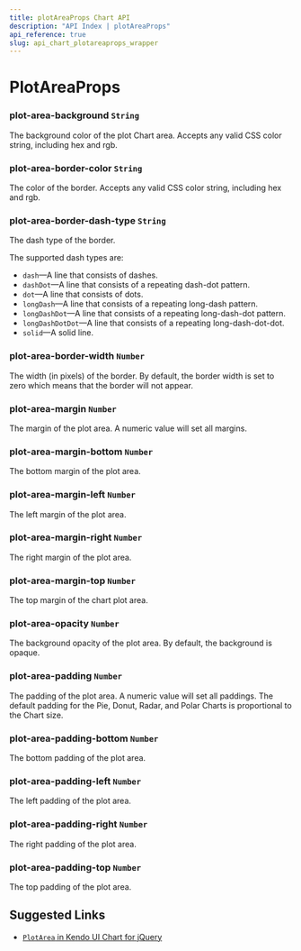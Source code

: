 ```yaml
---
title: plotAreaProps Chart API
description: "API Index | plotAreaProps"
api_reference: true
slug: api_chart_plotareaprops_wrapper
---
```


# PlotAreaProps

### plot-area-background `String`

The background color of the plot Chart area. Accepts any valid CSS color string, including hex and rgb.

### plot-area-border-color `String`

The color of the border. Accepts any valid CSS color string, including hex and rgb.

### plot-area-border-dash-type `String`

The dash type of the border.

The supported dash types are:

* `dash`&mdash;A line that consists of dashes.
* `dashDot`&mdash;A line that consists of a repeating dash-dot pattern.
* `dot`&mdash;A line that consists of dots.
* `longDash`&mdash;A line that consists of a repeating long-dash pattern.
* `longDashDot`&mdash;A line that consists of a repeating long-dash-dot pattern.
* `longDashDotDot`&mdash;A line that consists of a repeating long-dash-dot-dot.
* `solid`&mdash;A solid line.

### plot-area-border-width `Number`

The width (in pixels) of the border. By default, the border width is set to zero which means that the border will not appear.

### plot-area-margin `Number`

The margin of the plot area. A numeric value will set all margins.

### plot-area-margin-bottom `Number`

The bottom margin of the plot area.

### plot-area-margin-left `Number`

The left margin of the plot area.

### plot-area-margin-right `Number`

The right margin of the plot area.

### plot-area-margin-top `Number`

The top margin of the chart plot area.

### plot-area-opacity `Number`

The background opacity of the plot area. By default, the background is opaque.

### plot-area-padding `Number`

The padding of the plot area. A numeric value will set all paddings. The default padding for the Pie, Donut, Radar, and Polar Charts is proportional to the Chart size.

### plot-area-padding-bottom `Number`

The bottom padding of the plot area.

### plot-area-padding-left `Number`

The left padding of the plot area.

### plot-area-padding-right `Number`

The right padding of the plot area.

### plot-area-padding-top `Number`

The top padding of the plot area.

## Suggested Links

* [`PlotArea` in Kendo UI Chart for jQuery](https://docs.telerik.com/kendo-ui/api/javascript/dataviz/ui/chart/configuration/plotarea)

